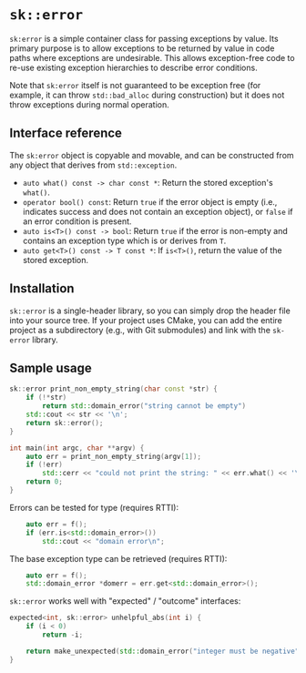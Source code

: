 # `sk::error`

`sk:error` is a simple container class for passing exceptions by value.  Its 
primary purpose is to allow exceptions to be returned by value in code paths
where exceptions are undesirable.  This allows exception-free code to re-use
existing exception hierarchies to describe error conditions.

Note that `sk:error` itself is not guaranteed to be exception free (for 
example, it can throw `std::bad_alloc` during construction) but it does not
throw exceptions during normal operation.

## Interface reference

The `sk:error` object is copyable and movable, and can be constructed from
any object that derives from `std::exception`.  

* `auto what() const -> char const *`: Return the stored exception's `what()`.
* `operator bool() const`: Return `true` if the error object is empty (i.e.,
  indicates success and does not contain an exception object), or `false` if
  an error condition is present.
* `auto is<T>() const -> bool`: Return `true` if the error is non-empty and
  contains an exception type which is or derives from `T`.
* `auto get<T>() const -> T const *`: If `is<T>()`, return the value of
  the stored exception.

## Installation

`sk::error` is a single-header library, so you can simply drop the header
file into your source tree.  If your project uses CMake, you can add the 
entire project as a subdirectory (e.g., with Git submodules) and link with
the `sk-error` library.

## Sample usage

```c++
sk::error print_non_empty_string(char const *str) {
	if (!*str)
		return std::domain_error("string cannot be empty")
	std::cout << str << '\n';
	return sk::error();
}

int main(int argc, char **argv) {
	auto err = print_non_empty_string(argv[1]);
	if (!err)
		std::cerr << "could not print the string: " << err.what() << '\n';
	return 0;
}
```

Errors can be tested for type (requires RTTI):

```c++
	auto err = f();
	if (err.is<std::domain_error>())
		std::cout << "domain error\n";
```

The base exception type can be retrieved (requires RTTI):

```c++
	auto err = f();
	std::domain_error *domerr = err.get<std::domain_error>();
```

`sk::error` works well with "expected" / "outcome" interfaces:

```c++
expected<int, sk::error> unhelpful_abs(int i) {
	if (i < 0)
		return -i;

	return make_unexpected(std::domain_error("integer must be negative"));
}
```
